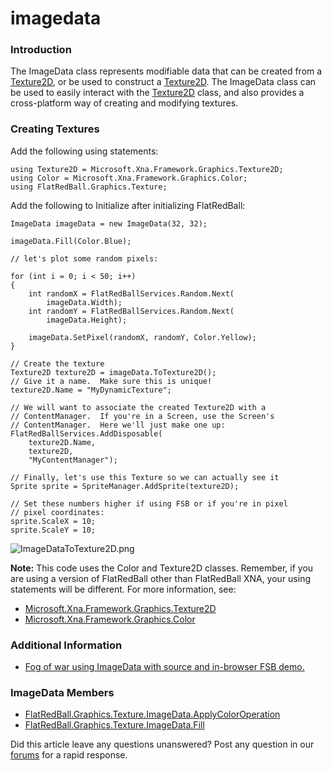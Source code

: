 # imagedata

### Introduction

The ImageData class represents modifiable data that can be created from a [Texture2D](../../../../../../frb/docs/index.php), or be used to construct a [Texture2D](../../../../../../frb/docs/index.php). The ImageData class can be used to easily interact with the [Texture2D](../../../../../../frb/docs/index.php) class, and also provides a cross-platform way of creating and modifying textures.

### Creating Textures

Add the following using statements:

```
using Texture2D = Microsoft.Xna.Framework.Graphics.Texture2D;
using Color = Microsoft.Xna.Framework.Graphics.Color;
using FlatRedBall.Graphics.Texture;
```

Add the following to Initialize after initializing FlatRedBall:

```
ImageData imageData = new ImageData(32, 32);

imageData.Fill(Color.Blue);

// let's plot some random pixels:

for (int i = 0; i < 50; i++)
{
    int randomX = FlatRedBallServices.Random.Next(
        imageData.Width);
    int randomY = FlatRedBallServices.Random.Next(
        imageData.Height);

    imageData.SetPixel(randomX, randomY, Color.Yellow);
}

// Create the texture
Texture2D texture2D = imageData.ToTexture2D();
// Give it a name.  Make sure this is unique!
texture2D.Name = "MyDynamicTexture";

// We will want to associate the created Texture2D with a
// ContentManager.  If you're in a Screen, use the Screen's
// ContentManager.  Here we'll just make one up:
FlatRedBallServices.AddDisposable(
    texture2D.Name,
    texture2D,
    "MyContentManager");

// Finally, let's use this Texture so we can actually see it
Sprite sprite = SpriteManager.AddSprite(texture2D);

// Set these numbers higher if using FSB or if you're in pixel
// pixel coordinates:
sprite.ScaleX = 10;
sprite.ScaleY = 10;
```

![ImageDataToTexture2D.png](../../../../../../media/migrated\_media-ImageDataToTexture2D.png)

**Note:** This code uses the Color and Texture2D classes. Remember, if you are using a version of FlatRedBall other than FlatRedBall XNA, your using statements will be different. For more information, see:

* [Microsoft.Xna.Framework.Graphics.Texture2D](../../../../../../frb/docs/index.php)
* [Microsoft.Xna.Framework.Graphics.Color](../../../../../../frb/docs/index.php)

### Additional Information

* [Fog of war using ImageData with source and in-browser FSB demo.](../../../../../../frb/docs/index.php)

### ImageData Members

* [FlatRedBall.Graphics.Texture.ImageData.ApplyColorOperation](../../../../../../frb/docs/index.php)
* [FlatRedBall.Graphics.Texture.ImageData.Fill](../../../../../../frb/docs/index.php)

Did this article leave any questions unanswered? Post any question in our [forums](../../../../../../frb/forum.md) for a rapid response.
